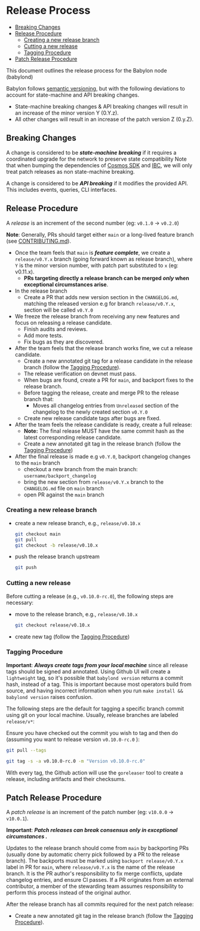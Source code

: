 # Release Process

- [Breaking Changes](#breaking-changes)
- [Release Procedure](#release-procedure)
  - [Creating a new release branch](#creating-a-new-release-branch)
  - [Cutting a new release](#cutting-a-new-release)
  - [Tagging Procedure](#tagging-procedure)
- [Patch Release Procedure](#patch-release-procedure)

This document outlines the release process for the Babylon node (babylond)

Babylon follows [semantic versioning](https://semver.org), but with the
following deviations to account for state-machine and API breaking changes.

- State-machine breaking changes & API breaking changes will result in an
increase of the minor version Y (0.Y.z).
- All other changes will result in an increase of the patch version Z (0.y.Z).

## Breaking Changes

A change is considered to be ***state-machine breaking*** if it requires a
coordinated upgrade for the network to preserve state compatibility Note that
when bumping the dependencies of [Cosmos
SDK](https://github.com/cosmos/cosmos-sdk) and
[IBC](https://github.com/cosmos/ibc-go), we will only treat patch releases as
non state-machine breaking.

A change is considered to be ***API breaking*** if it modifies the provided API.
This includes events, queries, CLI interfaces.

## Release Procedure

A _release_ is an increment of the second number (eg: `v0.1.0` → `v0.2.0`)

**Note**: Generally, PRs should target either `main` or a long-lived feature
branch (see [CONTRIBUTING.md](./CONTRIBUTING.md#pull-requests)).

* Once the team feels that `main` is _**feature complete**_, we create a
  `release/v0.Y.x` branch (going forward known as release branch), where `Y` is
  the minor version number, with patch part substituted to `x` (eg: v0.11.x).
  * **PRs targeting directly a release branch can be merged _only_ when
    exceptional circumstances arise**.
* In the release branch
  * Create a PR that adds new version section in the `CHANGELOG.md`, matching the released version e.g
    for branch `release/v0.Y.x`, section will be called `v0.Y.0`
* We freeze the release branch from receiving any new features and focus on
  releasing a release candidate.
  * Finish audits and reviews.
  * Add more tests.
  * Fix bugs as they are discovered.
* After the team feels that the release branch works fine, we cut a release
  candidate.
  * Create a new annotated git tag for a release candidate in the release branch
    (follow the [Tagging Procedure](#tagging-procedure)).
  * The release verification on devnet must pass.
  * When bugs are found, create a PR for `main`, and backport fixes to the
    release branch.
  * Before tagging the release, create and merge PR to the release branch that:
    * Moves all changelog entries from `Unreleased` section of the changelog to the newly created section `v0.Y.0`
  * Create new release candidate tags after bugs are fixed.
* After the team feels the release candidate is ready, create a full release:
  * **Note:** The final release MUST have the same commit hash as the latest
    corresponding release candidate.
  * Create a new annotated git tag in the release branch (follow the [Tagging
    Procedure](#tagging-procedure))
* After the final release is made e.g `v0.Y.0`, backport changelog changes to the `main` branch
  * checkout a new branch from the main branch: `username/backport_changelog`
  * bring the new section from `release/v0.Y.x` branch to the `CHANGELOG.md` file on `main` branch
  * open PR against the `main` branch

### Creating a new release branch

- create a new release branch, e.g., `release/v0.10.x`
    ```bash
    git checkout main
    git pull
    git checkout -b release/v0.10.x
    ```
- push the release branch upstream
    ```bash
    git push
    ```
### Cutting a new release

Before cutting a release (e.g., `v0.10.0-rc.0`), the
following steps are necessary:

- move to the release branch, e.g., `release/v0.10.x`
    ```bash
    git checkout release/v0.10.x
    ```
- create new tag (follow the [Tagging Procedure](#tagging-procedure))

### Tagging Procedure

**Important**: _**Always create tags from your local machine**_ since all
release tags should be signed and annotated. Using Github UI will create a
`lightweight` tag, so it's possible that `babylond version` returns a commit
hash, instead of a tag. This is important because most operators build from
source, and having incorrect information when you run `make install && babylond
version` raises confusion.

The following steps are the default for tagging a specific branch commit using
git on your local machine. Usually, release branches are labeled `release/v*`:

Ensure you have checked out the commit you wish to tag and then do (assuming
you want to release version `v0.10.0-rc.0` ):
```bash
git pull --tags

git tag -s -a v0.10.0-rc.0 -m "Version v0.10.0-rc.0"
```

With every tag, the Github action will use the `goreleaser` tool to create a
release, including artifacts and their checksums.

## Patch Release Procedure

A _patch release_ is an increment of the patch number (eg: `v10.0.0` → `v10.0.1`).

**Important**: _**Patch releases can break consensus only in exceptional
circumstances .**_

Updates to the release branch should come from `main` by backporting PRs
(usually done by automatic cherry pick followed by a PR to the release branch).
The backports must be marked using `backport release/v0.Y.x` label in PR for
`main`, where `release/v0.Y.x` is the name of the release branch. It is the PR
author's responsibility to fix merge conflicts, update changelog entries, and
ensure CI passes. If a PR originates from an external contributor, a member of
the stewarding team assumes responsibility to perform this process instead of
the original author.

After the release branch has all commits required for the next patch release:
* Create a new annotated git tag in the release
branch (follow the [Tagging Procedure](#tagging-procedure)).
